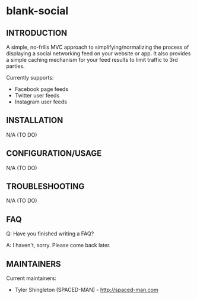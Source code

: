 # blank-social

INTRODUCTION
------------

A simple, no-frills MVC approach to simplifying/normalizing the process of displaying a social networking feed on your website or app. It also provides a simple caching mechanism for your feed results to limit traffic to 3rd parties.

Currently supports:
- Facebook page feeds
- Twitter user feeds
- Instagram user feeds


INSTALLATION
------------

N/A (TO DO)


CONFIGURATION/USAGE
-------------

N/A (TO DO)


TROUBLESHOOTING
---------------

N/A (TO DO)


FAQ
---

Q: Have you finished writing a FAQ?

A: I haven't, sorry. Please come back later.


MAINTAINERS
-----------

Current maintainers:
 * Tyler Shingleton (SPACED-MAN) - http://spaced-man.com

